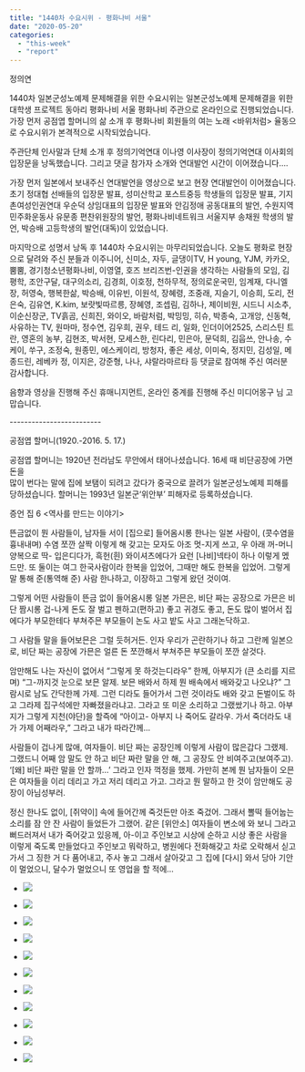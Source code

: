 ```yaml
---
title: "1440차 수요시위 - 평화나비 서울"
date: "2020-05-20"
categories: 
  - "this-week"
  - "report"
---
```


정의연

1440차 일본군성노예제 문제해결을 위한 수요시위는 일본군성노예제 문제해결을 위한 대학생 프로젝트 동아리 평화나비 서울 평화나비 주관으로 온라인으로 진행되었습니다.  
가장 먼저 공점엽 할머니의 삶 소개 후 평화나비 회원들의 여는 노래 <바위처럼> 율동으로 수요시위가 본격적으로 시작되었습니다.

주관단체 인사말과 단체 소개 후 정의기억연대 이나영 이사장이 정의기억연대 이사회의 입장문을 낭독했습니다. 그리고 댓글 참가자 소개와 연대발언 시간이 이어졌습니다....

가장 먼저 일본에서 보내주신 연대발언을 영상으로 보고 현장 연대발언이 이어졌습니다. 초기 정대협 선배들의 입장문 발표, 성미산학교 포스트중등 학생들의 입장문 발표, 기지촌여성인권연대 우순덕 상임대표의 입장문 발표와 안김정애 공동대표의 발언, 수원지역민주화운동사 유문종 편찬위원장의 발언, 평화나비네트워크 서울지부 송채원 학생의 발언, 박승배 고등학생의 발언(대독)이 있었습니다.

마지막으로 성명서 낭독 후 1440차 수요시위는 마무리되었습니다. 오늘도 평화로 현장으로 달려와 주신 분들과 이주니어, 신미소, 자두, 글댕이TV, H young, YJM, 카카오, 뿜뿜, 경기청소년평화나비, 이영열, 호즈 브리즈번-인권을 생각하는 사람들의 모임, 김평학, 조안구달, 대구의소리, 김경희, 이호정, 천하무적, 정의로운국민, 임계재, 다니엘장, 허영숙, 행복한삶, 박승배, 이유빈, 이원석, 장혜령, 조중래, 지슬기, 이승희, 도리, 전은숙, 김유연, K.kim, 보랏빛따르릉, 장혜영, 조셉림, 김하나, 제이비원, 시드니 시소추, 이순신장군, TV흙곰, 신희진, 와이오, 바람처럼, 박밍밍, 히슈, 박종숙, 고개앙, 신동혁, 사유하는 TV, 원마마, 정수연, 김우희, 권우, 테드 리, 일화, 인더이어2525, 스리스틴 트란, 영혼의 농부, 김현조, 박서현, 모세스한, 린다리, 민은아, 문덕희, 김웁쓰, 안나송, 수케이, 쑤구, 조정숙, 원종민, 에스케이리, 방청자, 좋은 세상, 이미숙, 정지민, 김성일, 메종드린, 레베카 정, 이지은, 강준형, 나나, 샤랄라마르타 등 댓글로 참여해 주신 여러분 감사합니다.

음향과 영상을 진행해 주신 휴매니지먼트, 온라인 중계를 진행해 주신 미디어몽구 님 고맙습니다.

\-------------------------

공점엽 할머니(1920.-2016. 5. 17.)

공점엽 할머니는 1920년 전라남도 무안에서 태어나셨습니다. 16세 때 비단공장에 가면 돈을  
많이 번다는 말에 집에 보탬이 되려고 갔다가 중국으로 끌려가 일본군성노예제 피해를 당하셨습니다. 할머니는 1993년 일본군‘위안부’ 피해자로 등록하셨습니다.

증언 집 6 <역사를 만드는 이야기>

뜬금없이 뭔 사람들이, 남자들 서이 \[집으로\] 들어옴시롱 한나는 일본 사람이, (콧수염을 흉내내며) 수염 쪼깐 살짝 이렇게 해 갖고는 모자도 아조 멋-지게 쓰고, 우 아래 꺼-머니 양복으로 딱- 입은디다가, 흑헌(흰) 와이셔츠에다가 요런 \[나비\]넥타이 하나 이렇게 멨드만. 또 둘이는 여그 한국사람이라 한복을 입었어, 그때만 해도 한복을 입었어. 그렇게 말 통해 준(통역해 준) 사람 한나하고, 이장하고 그렇게 왔던 것이여.

그렇게 어떤 사람들이 뜬금 없이 들어옴시롱 일본 가믄은, 비단 짜는 공장으로 가믄은 비단 짬시롱 겁-나게 돈도 잘 벌고 펜하고(편하고) 좋고 귀경도 좋고, 돈도 많이 벌어서 집에다가 부모한테다 부쳐주믄 부모들이 논도 사고 밭도 사고 그래논닥하고.

그 사람들 말을 들어보믄은 그럴 듯허거든. 인자 우리가 곤란하기나 하고 그란께 일본으로, 비단 짜는 공장에 가믄은 얼른 돈 쪼깐해서 부쳐주믄 부모들이 쪼깐 살것다.

암만해도 나는 자신이 없어서 “그렇게 못 하것는디라우” 한께, 아부지가 (큰 소리를 지르며) “그-까지것 눈으로 보믄 알제. 보믄 배와서 하제 뭔 배속에서 배와갖고 나오냐?” 그람시로 남도 간닥한께 가제. 그런 디라도 들어가서 그런 것이라도 배와 갖고 돈벌이도 하고 그라제 집구석에만 자빠졌을라냐고. 그라고 또 미운 소리하고 그랬쌌기나 하고. 아부지가 그렇게 지천(야단)을 할즉에 “아이고- 아부지 나 죽어도 갈라우. 가서 죽더라도 내가 가제 어째라우,” 그라고 내가 따라간께...

사람들이 겁나게 많애, 여자들이. 비단 짜는 공장인께 이렇게 사람이 많은갑다 그랬제. 그랬드니 어째 암 말도 안 하고 비단 짜란 말을 안 해, 그 공장도 안 비여주고(보여주고). ‘\[왜\] 비단 짜란 말을 안 할까…’ 그라고 인자 꺽정을 했제. 가만히 본께 뭔 남자들이 오믄은 여자들을 이리 데리고 가고 저리 데리고 가고. 그라고 뭔 말하고 한 것이 암만해도 공장이 아님성부러.

정신 한나도 없이, \[쥐약이\] 속에 들어간께 죽것든만 아조 죽겄어. 그래서 뽈떡 들어눕는 소리를 잠 안 잔 사람이 들었든가 그랬어. 같은 \[위안소\] 여자들이 변소에 와 보니 그라고 뻐드러져서 내가 죽어갖고 있응께, 아-이고 주인보고 시상에 순하고 시상 좋은 사람을 이렇게 죽도록 만들었다고 주인보고 뭐락하고, 병원에다 전화해갖고 차로 오락해서 싣고 가서 그 징한 거 다 품어내고, 주사 놓고 그래서 살아갖고 그 집에 \[다시\] 와서 당아 기안이 멀었으니, 달수가 멀었으니 또 영업을 할 적에…

- ![](http://womenandwar.net/kr/wp-content/uploads/2020/06/크기변환IMGP6999.jpg)
    
- ![](http://womenandwar.net/kr/wp-content/uploads/2020/06/크기변환IMGP7015.jpg)
    
- ![](http://womenandwar.net/kr/wp-content/uploads/2020/06/크기변환IMGP7022.jpg)
    
- ![](http://womenandwar.net/kr/wp-content/uploads/2020/06/크기변환IMGP7040.jpg)
    
- ![](http://womenandwar.net/kr/wp-content/uploads/2020/06/크기변환IMGP7047.jpg)
    
- ![](http://womenandwar.net/kr/wp-content/uploads/2020/06/크기변환IMGP7055.jpg)
    
- ![](http://womenandwar.net/kr/wp-content/uploads/2020/06/크기변환IMGP7060.jpg)
    
- ![](http://womenandwar.net/kr/wp-content/uploads/2020/06/크기변환IMGP7067.jpg)
    
- ![](http://womenandwar.net/kr/wp-content/uploads/2020/06/크기변환IMGP7072.jpg)
    
- ![](http://womenandwar.net/kr/wp-content/uploads/2020/06/크기변환IMGP7085.jpg)
    
- ![](http://womenandwar.net/kr/wp-content/uploads/2020/06/크기변환IMGP7086.jpg)

